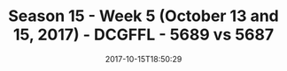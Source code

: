 ---
title: Season 15 - Week 5 (October 13 and 15, 2017) - DCGFFL - 5689 vs 5687
teams_score:
- team: 5689
  score: 27
- team: 5687
  score: 26
mvp: John Clemons, Kevin Hamilton
game-ball: John Comparetto, BJ Bundy
sportsperson: 'Patrick Kozak, Bernard Mungin '
season: 15
week: 5
date: '2017-10-15T18:50:29'
pageid: season-15-week-5-october-13-15-2017-5689-vs-5687
---